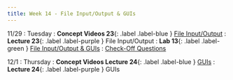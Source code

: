 ```yaml
---
title: Week 14 - File Input/Output & GUIs
---
```


11/29
: Tuesday
: **Concept Videos 23**{: .label .label-blue } [File Input/Output](#)
: **Lecture 23**{: .label .label-purple } File Input/Output
: **Lab 13**{: .label .label-green } [File Input/Output & GUIs](#)
  : [Check-Off Questions](https://cs151.org/lab/)

12/1
: Thursday
: **Concept Videos Lecture 24**{: .label .label-blue } [GUIs](#)
: **Lecture 24**{: .label .label-purple } GUIs

